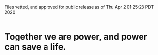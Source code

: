 Files vetted, and approved for public release as of Thu Apr  2 01:25:28 PDT 2020<br><br><h1>Together we are power, and power can save a life.</h1>

